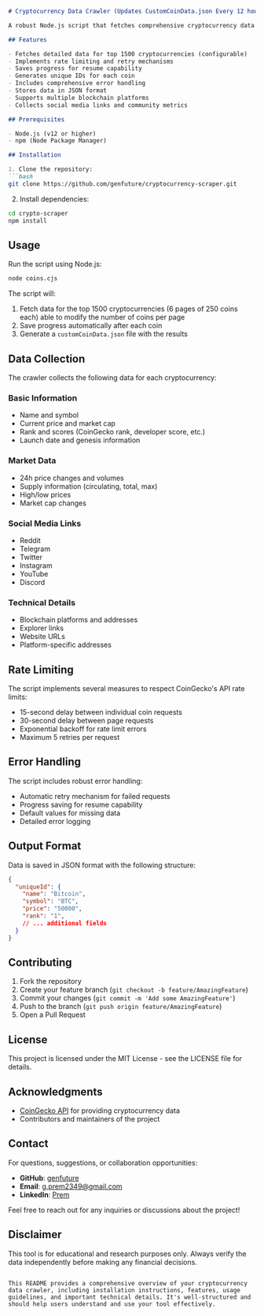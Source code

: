 ```markdown:cryptocurrency-scraper/README.md
# Cryptocurrency Data Crawler (Updates CustomCoinData.json Every 12 hours)

A robust Node.js script that fetches comprehensive cryptocurrency data from the CoinGecko API, including market data, social media links, and technical details for the top cryptocurrencies by market cap.

## Features

- Fetches detailed data for top 1500 cryptocurrencies (configurable)
- Implements rate limiting and retry mechanisms
- Saves progress for resume capability
- Generates unique IDs for each coin
- Includes comprehensive error handling
- Stores data in JSON format
- Supports multiple blockchain platforms
- Collects social media links and community metrics

## Prerequisites

- Node.js (v12 or higher)
- npm (Node Package Manager)

## Installation

1. Clone the repository:
```bash
git clone https://github.com/genfuture/cryptocurrency-scraper.git
```

2. Install dependencies:
```bash
cd crypto-scraper
npm install
```

## Usage

Run the script using Node.js:
```bash
node coins.cjs
```

The script will:
1. Fetch data for the top 1500 cryptocurrencies (6 pages of 250 coins each) able to modify the number of coins per page
2. Save progress automatically after each coin
3. Generate a `customCoinData.json` file with the results

## Data Collection

The crawler collects the following data for each cryptocurrency:

### Basic Information
- Name and symbol
- Current price and market cap
- Rank and scores (CoinGecko rank, developer score, etc.)
- Launch date and genesis information

### Market Data
- 24h price changes and volumes
- Supply information (circulating, total, max)
- High/low prices
- Market cap changes

### Social Media Links
- Reddit
- Telegram
- Twitter
- Instagram
- YouTube
- Discord

### Technical Details
- Blockchain platforms and addresses
- Explorer links
- Website URLs
- Platform-specific addresses

## Rate Limiting

The script implements several measures to respect CoinGecko's API rate limits:
- 15-second delay between individual coin requests
- 30-second delay between page requests
- Exponential backoff for rate limit errors
- Maximum 5 retries per request

## Error Handling

The script includes robust error handling:
- Automatic retry mechanism for failed requests
- Progress saving for resume capability
- Default values for missing data
- Detailed error logging

## Output Format

Data is saved in JSON format with the following structure:
```json
{
  "uniqueId": {
    "name": "Bitcoin",
    "symbol": "BTC",
    "price": "50000",
    "rank": "1",
    // ... additional fields
  }
}
```

## Contributing

1. Fork the repository
2. Create your feature branch (`git checkout -b feature/AmazingFeature`)
3. Commit your changes (`git commit -m 'Add some AmazingFeature'`)
4. Push to the branch (`git push origin feature/AmazingFeature`)
5. Open a Pull Request

## License

This project is licensed under the MIT License - see the LICENSE file for details.

## Acknowledgments

- [CoinGecko API](https://www.coingecko.com/en/api) for providing cryptocurrency data
- Contributors and maintainers of the project

## Contact

For questions, suggestions, or collaboration opportunities:

- **GitHub**: [genfuture](https://github.com/genfuture)
- **Email**: g.prem2349@gmail.com
- **LinkedIn**: [Prem](https://linkedin.com/in/g-prem)


Feel free to reach out for any inquiries or discussions about the project!

## Disclaimer

This tool is for educational and research purposes only. Always verify the data independently before making any financial decisions.
```

This README provides a comprehensive overview of your cryptocurrency data crawler, including installation instructions, features, usage guidelines, and important technical details. It's well-structured and should help users understand and use your tool effectively.
